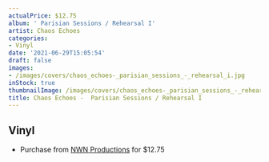 ```yaml
---
actualPrice: $12.75
album: ' Parisian Sessions / Rehearsal I'
artist: Chaos Echoes
categories:
- Vinyl
date: '2021-06-29T15:05:54'
draft: false
images:
- /images/covers/chaos_echoes-_parisian_sessions_-_rehearsal_i.jpg
inStock: true
thumbnailImage: /images/covers/chaos_echoes-_parisian_sessions_-_rehearsal_i-thumb.jpg
title: Chaos Echoes -  Parisian Sessions / Rehearsal I
---
```


## Vinyl
* Purchase from [NWN Productions](http://shop.nwnprod.com/index.php?route=product/product&path=75&product_id=8493&sort=pd.name&order=ASC) for $12.75
